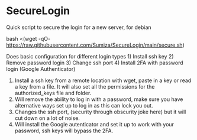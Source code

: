 # SecureLogin

Quick script to secure the login for a new server, for debian

bash <(wget -qO- https://raw.githubusercontent.com/Sumiza/SecureLogin/main/secure.sh)

Does basic configuration for different login types
        1) Install ssh key
        2) Remove password login
        3) Change ssh port
        4) Install 2FA with password login (Google Authenticator)


1.  Install a ssh key from a remote location with wget, paste in a key or read a key from a file.
    It will also set all the permissions for the authorized_keys file and folder. 
2.  Will remove the ability to log in with a password, make sure you have alternative ways set up to log in as this can lock you out.
3.  Changes the ssh port, (security through obscurity joke here) but it will cut down on a lot of noise.
4.  Will install the Google autenticator and set it up to work with your password, ssh keys will bypass the 2FA.
